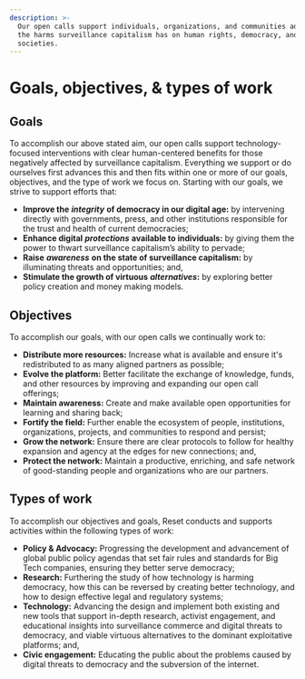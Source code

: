 ```yaml
---
description: >-
  Our open calls support individuals, organizations, and communities addressing
  the harms surveillance capitalism has on human rights, democracy, and open
  societies.
---
```


# Goals, objectives, & types of work

## Goals

To accomplish our above stated aim, our open calls support technology-focused interventions with clear human-centered benefits for those negatively affected by surveillance capitalism. Everything we support or do ourselves first advances this and then fits within one or more of our goals, objectives, and the type of work we focus on. Starting with our goals, we strive to support efforts that:

* **Improve the** _**integrity**_ **of democracy in our digital age:** by intervening directly with governments, press, and other institutions responsible for the trust and health of current democracies;
* **Enhance digital** _**protections**_ **available to individuals:** by giving them the power to thwart surveillance capitalism’s ability to pervade;
* **Raise** _**awareness**_ **on the state of surveillance capitalism:** by illuminating threats and opportunities; and,
* **Stimulate the growth of virtuous** _**alternatives**_**:** by exploring better policy creation and money making models.

## Objectives

To accomplish our goals, with our open calls we continually work to:

* **Distribute more resources:** Increase what is available and ensure it's redistributed to as many aligned partners as possible;
* **Evolve the platform:** Better facilitate the exchange of knowledge, funds, and other resources by improving and expanding our open call offerings;
* **Maintain awareness:** Create and make available open opportunities for learning and sharing back;
* **Fortify the field:** Further enable the ecosystem of people, institutions, organizations, projects, and communities to respond and persist;
* **Grow the network:** Ensure there are clear protocols to follow for healthy expansion and agency at the edges for new connections; and,
* **Protect the network:** Maintain a productive, enriching, and safe network of good-standing people and organizations who are our partners.

## Types of work

To accomplish our objectives and goals, Reset conducts and supports activities within the following types of work:

* **Policy & Advocacy:** Progressing the development and advancement of global public policy agendas that set fair rules and standards for Big Tech companies, ensuring they better serve democracy;
* **Research:** Furthering the study of how technology is harming democracy, how this can be reversed by creating better technology, and how to design effective legal and regulatory systems;
* **Technology:** Advancing the design and implement both existing and new tools that support in-depth research, activist engagement, and educational insights into surveillance commerce and digital threats to democracy, and viable virtuous alternatives to the dominant exploitative platforms; and,
* **Civic engagement:** Educating the public about the problems caused by digital threats to democracy and the subversion of the internet.

